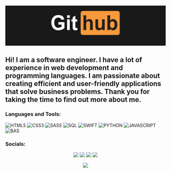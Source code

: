 [![header](https://github.com/lopezdeniz/lopezdeniz/blob/main/assets/1.png)](https://wa.me/79854487143?text=%D0%9F%D1%80%D0%B8%D0%B2%D0%B5%D1%82!%20%F0%9F%91%8B%20%D0%9C%D0%B5%D0%BD%D1%8F%20%D0%B8%D0%BD%D1%82%D0%B5%D1%80%D0%B5%D1%81%D1%83%D0%B5%D1%82...)

## Hi! I am a software engineer. I have a lot of experience in web development and programming languages.  I am passionate about creating efficient and user-friendly applications that solve business problems. Thank you for taking the time to find out more about me.


### Languages and Tools:
![HTML5](https://img.shields.io/badge/HTML5-ffff00?logo=html5&logoColor=black&style=for-the-badge)
![CSS3](https://img.shields.io/badge/CSS3-blue?logo=css3&logoColor=white&style=for-the-badge)
![SASS](https://img.shields.io/badge/SASS-ff294d?logo=sass&logoColor=black&style=for-the-badge)
![SQL](https://img.shields.io/badge/SQL-white?logo=sql&logoColor=87CEFA&style=for-the-badge)
![SWIFT](https://img.shields.io/badge/SWIFT-FF4500?logo=swift&logoColor=white&style=for-the-badge)
![PYTHON](https://img.shields.io/badge/PYTHON-ffff00?logo=python&logoColor=blue&style=for-the-badge)
![JAVASCRIPT](https://img.shields.io/badge/JAVASCRIPT-ffff00?logo=javascript&logoColor=black&style=for-the-badge)
![BAS](https://img.shields.io/badge/BAS-ffff0?logo=bas&logoColor=black&style=for-the-badge)




### Socials:
<p align="center">
<a href="https://t.me/LopezDeniz">
<img src="https://img.shields.io/badge/-Telegram-090909?style=for-the-badge&logo=telegram&logoColor=27A0D9"></a>
<a href=""><img src="https://img.shields.io/badge/-YouTube-090909?style=for-the-badge&logo=YouTube&logoColor=FF0000"></a>
<a href="https://www.instagram.com/leandrlopez.official"><img src="https://img.shields.io/badge/-Instagram-090909?style=for-the-badge&logo=instagram&logoColor=B4068E"></a>
<https: href="https://vk.com/lopezdeniz"><img src="https://img.shields.io/badge/-Vkontakte-090909?style=for-the-badge&logo=Vk&logoColor=4F7DB3"></a>
</p>
 <p align="center">
  <img src="https://komarev.com/ghpvc/?username=your-github-lopezdeniz&style=flat-square&color=blue"/>
</p>









